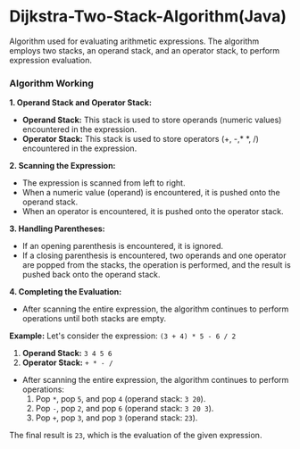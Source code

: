 # Dijkstra-Two-Stack-Algorithm(Java)
Algorithm used for evaluating arithmetic expressions.  The algorithm employs two stacks, an operand stack, and an operator stack, to perform expression evaluation.

### Algorithm Working
 **1. Operand Stack and Operator Stack:**

- **Operand Stack:** This stack is used to store operands (numeric values) encountered in the expression.
- **Operator Stack:** This stack is used to store operators (+, -,* *, /) encountered in the expression.


 **2. Scanning the Expression:**

- The expression is scanned from left to right.
- When a numeric value (operand) is encountered, it is pushed onto the operand stack.
- When an operator is encountered, it is pushed onto the operator stack.

 **3. Handling Parentheses:**

- If an opening parenthesis is encountered, it is ignored.
- If a closing parenthesis is encountered, two operands and one operator are popped from the stacks, the operation is performed, and the result is pushed back onto the operand stack.

**4. Completing the Evaluation:**

- After scanning the entire expression, the algorithm continues to perform operations until both stacks are empty.

**Example:**
Let's consider the expression: `(3 + 4) * 5 - 6 / 2`

1. **Operand Stack:** `3 4 5 6`
2. **Operator Stack:** `+ * - /`

- After scanning the entire expression, the algorithm continues to perform operations:
    1. Pop `*`, pop `5`, and pop `4` (operand stack: `3 20`).
    2. Pop `-`, pop `2`, and pop `6` (operand stack: `3 20 3`).
    3. Pop `+`, pop `3`, and pop `3` (operand stack: `23`).

The final result is `23`, which is the evaluation of the given expression.
